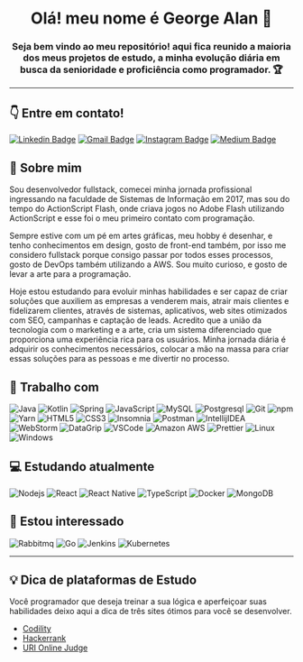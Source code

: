<h1 align="center">
    Olá! meu nome é George Alan 👋
</h1>

<h3 align="center">
    Seja bem vindo ao meu repositório! aqui fica reunido a maioria dos meus projetos de estudo, a minha evolução diária em busca da senioridade e proficiência como programador. 🏆
</h3>

---
## 👇 Entre em contato!
[![Linkedin Badge](https://img.shields.io/badge/-George-blue?style=flat-square&logo=Linkedin&logoColor=white&link=https://www.linkedin.com/in/george-alan-fullstack-developer/)](https://www.linkedin.com/in/george-alan-fullstack-developer/) [![Gmail Badge](https://img.shields.io/badge/-georgealan@gmail.com-c14438?style=flat-square&logo=Gmail&logoColor=white&link=mailto:georgealan@gmail.com)](mailto:georgealanrufo@gmail.com) [![Instagram Badge](https://img.shields.io/badge/-georgealan-a43b9d?style=flat-square&logo=Instagram&logoColor=white&link=https://www.instagram.com/georgealanrufo/)](https://www.instagram.com/georgealanrufo/) [![Medium Badge](https://img.shields.io/badge/-KodyWeb-black?style=flat-square&labelColor=black&logo=medium&logoColor=white&link=https://medium.com/kodyweb)](https://medium.com/kodyweb)

## 📖 Sobre mim
Sou desenvolvedor fullstack, comecei minha jornada profissional ingressando na faculdade de Sistemas de Informação em 2017, mas sou do tempo do ActionScript Flash, onde criava jogos no Adobe Flash utilizando ActionScript e esse foi o meu primeiro contato com programação.

Sempre estive com um pé em artes gráficas, meu hobby é desenhar, e tenho conhecimentos em design, gosto de front-end também, por isso me considero fullstack porque consigo passar por todos esses processos, gosto de DevOps também utilizando a AWS. Sou muito curioso, e gosto de levar a arte para a programação.

Hoje estou estudando para evoluir minhas habilidades e ser capaz de criar soluções que auxiliem as empresas a venderem mais, atrair mais clientes e fidelizarem clientes, através de sistemas, aplicativos, web sites otimizados com SEO, campanhas e captação de leads. Acredito que a união da tecnologia com o marketing e a arte, cria um sistema diferenciado que proporciona uma experiência rica para os usuários.
Minha jornada diária é adquirir os conhecimentos necessários, colocar a mão na massa para criar essas soluções para as pessoas e me divertir no processo.

## 💼 Trabalho com
![Java](https://img.shields.io/badge/-Java-E42D2C?style=flat-square&logo=java&logoColor=white)
![Kotlin](https://img.shields.io/badge/-Kotlin-CE608A?style=flat-square&logo=kotlin&logoColor=white)
![Spring](https://img.shields.io/badge/-Spring-6AAE3D?style=flat-square&logo=spring&logoColor=white)
![JavaScript](https://img.shields.io/badge/-JavaScript-F7B93E?style=flat-square&logo=javascript&logoColor=fff)
![MySQL](https://img.shields.io/badge/-MySQL-00758F?style=flat-square&logo=mysql&logoColor=white)
![Postgresql](https://img.shields.io/badge/-Postgresql-32648D?style=flat-square&logo=postgresql&logoColor=white)
![Git](https://img.shields.io/badge/-Git-F05032?style=flat-square&logo=git&logoColor=white)
![npm](https://img.shields.io/badge/-NPM-CB3837?style=flat-square&logo=npm&logoColor=white)
![Yarn](https://img.shields.io/badge/-Yarn-2B8AB6?style=flat-square&logo=yarn&logoColor=white)
![HTML5](https://img.shields.io/badge/-HTML5-E34F26?style=flat-square&logo=html5&logoColor=white)
![CSS3](https://img.shields.io/badge/-CSS3-549FDE?style=flat-square&logo=css3&logoColor=white)
![Insomnia](https://img.shields.io/badge/-Insomnia-5849BE?style=flat-square&logo=insomnia&logoColor=white)
![Postman](https://img.shields.io/badge/-Postman-FD602F?style=flat-square&logo=postman&logoColor=white)
![IntellijIDEA](https://img.shields.io/badge/-IntellijIDEA-C83C76?style=flat-square&logo=intellij-idea&logoColor=white)
![WebStorm](https://img.shields.io/badge/-WebStorm-C83C76?style=flat-square&logo=webstorm&logoColor=white)
![DataGrip](https://img.shields.io/badge/-DataGrip-C83C76?style=flat-square&logo=datagrip&logoColor=white)
![VSCode](https://img.shields.io/badge/-VSCode-0085D1?style=flat-square&logo=visual-studio-code&logoColor=white)
![Amazon AWS](https://img.shields.io/badge/Amazon%20Web%20Services-222E3C?style=flat-square&logo=amazon-aws&logoColor=F89500)
![Prettier](https://img.shields.io/badge/-Prettier-1A2B34?style=flat-square&logo=prettier&logoColor=white)
![Linux](https://img.shields.io/badge/-Linux-16C60C?style=flat-square&logo=linux&logoColor=white)
![Windows](https://img.shields.io/badge/-Windows-00ADEF?style=flat-square&logo=windows&logoColor=white)

## 💻 Estudando atualmente
![Nodejs](https://img.shields.io/badge/-Node.js-43853d?style=flat-square&logo=Node.js&logoColor=white)
![React](https://img.shields.io/badge/-React.js-45b8d8?style=flat-square&logo=react&logoColor=white)
![React Native](https://img.shields.io/badge/-React%20Native-45b8d8?style=flat-square&logo=react&logoColor=white)
![TypeScript](https://img.shields.io/badge/-TypeScript-0077C6?style=flat-square&logo=typescript&logoColor=fff)
![Docker](https://img.shields.io/badge/-Docker-46a2f1?style=flat-square&logo=docker&logoColor=white)
![MongoDB](https://img.shields.io/badge/-MongoDB-13aa52?style=flat-square&logo=mongodb&logoColor=white)

## 👀 Estou interessado
![Rabbitmq](https://img.shields.io/badge/-RabbitMQ-ff6600?style=flat-square&logo=rabbitmq&logoColor=white)
![Go](https://img.shields.io/badge/-Go-69d7e2?style=flat-square&logo=go&logoColor=white)
![Jenkins](https://img.shields.io/badge/-Jenkins-064C62?style=flat-square&logo=jenkins&logoColor=white)
![Kubernetes](https://img.shields.io/badge/-Kubernetes-316AE0?style=flat-square&logo=kubernetes&logoColor=white)

---

## 💡 Dica de plataformas de Estudo
Você programador que deseja treinar a sua lógica e aperfeiçoar suas habilidades deixo aqui a dica de três sites ótimos para você se desenvolver.

- [Codility](https://app.codility.com/programmers/)
- [Hackerrank](https://www.hackerrank.com/)
- [URI Online Judge](https://www.urionlinejudge.com.br/judge/en/login)




